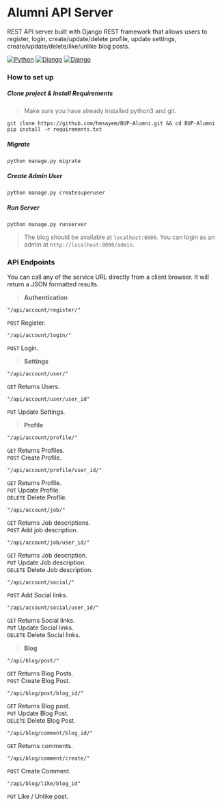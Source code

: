# Alumni API Server
REST API server built with Django REST framework that allows users to register, login, create/update/delete profile, update settings, create/update/delete/like/unlike blog posts.

[![Python](https://img.shields.io/badge/Python-3.8-critical)]()
[![Django](https://img.shields.io/badge/Django-3.1-green)]()
[![Django](https://img.shields.io/badge/DRF-3.12-yellowgreen)]()

### How to set up
##### Clone project & Install Requirements
> Make sure you have already installed python3 and git.
```
git clone https://github.com/hmsayem/BUP-Alumni.git && cd BUP-Alumni
pip install -r requirements.txt
```
##### Migrate
```
python manage.py migrate
```
##### Create Admin User
```
python manage.py createsuperuser
```
##### Run Server
```
python manage.py runserver
```
>  The blog should be available at `localhost:8000`. You can login as an admin at `http://localhost:8000/admin`.

### API Endpoints
You can call any of the service URL directly from a client browser. It will return a JSON formatted results.
> <strong> Authentication </strong>
```
"/api/account/register/" 
```
`POST` Register.
```
"/api/account/login/" 
```
`POST` Login.

> <strong> Settings </strong>

```
"/api/account/user/"
```
`GET`  Returns Users. 
```
"/api/account/user/user_id"
```
`PUT` Update Settings. 

> <strong> Profile </strong>

```
"/api/account/profile/"
```
`GET`  Returns Profiles. <br> 
`POST` Create Profile. 

```
"/api/account/profile/user_id/"
```
`GET`  Returns Profile.<br> 
`PUT` Update Profile.<br>
`DELETE` Delete Profile.

```
"/api/account/job/"
```
`GET`  Returns Job descriptions. <br> 
`POST` Add job description.

```
"/api/account/job/user_id/"
```
`GET`  Returns Job description.<br> 
`PUT` Update Job description. <br>
`DELETE` Delete Job description.
 
```
"/api/account/social/"
```
`POST` Add Social links.
```
"/api/account/social/user_id/"
```
`GET`  Returns Social links.<br> 
`PUT` Update Social links. <br>
`DELETE` Delete Social links.
 

> <strong> Blog </strong>
```
"/api/blog/post/"
```
`GET` Returns Blog Posts. <br>
`POST` Create Blog Post.
```
"/api/blog/post/blog_id/"
```
`GET` Returns Blog post. <br>
`PUT` Update Blog Post. <br>
`DELETE` Delete Blog Post.

```
"/api/blog/comment/blog_id/"
```
`GET` Returns comments.

```
"/api/blog/comment/create/"
```

`POST` Create Comment.

```
"/api/blog/like/blog_id"
```
`PUT` Like / Unlike post.
